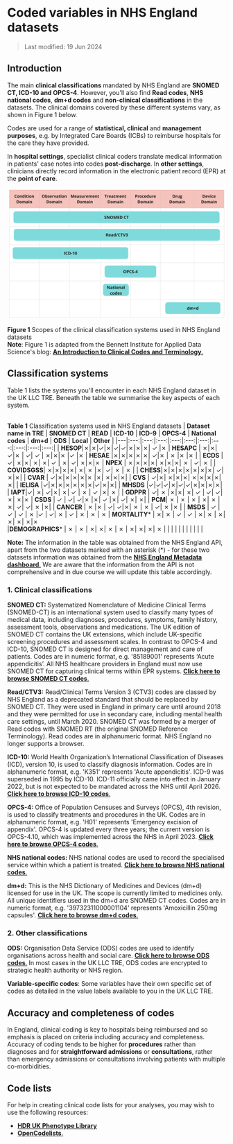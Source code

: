 # Coded variables in  NHS England datasets
>Last modified: 19 Jun 2024
## Introduction
The main **clinical classifications** mandated by NHS England are **SNOMED CT, ICD-10 and OPCS-4**. However, you'll also find **Read codes**, **NHS national codes**, **dm+d codes** and **non-clinical classifications** in the datasets. The clinical domains covered by these different systems vary, as shown in Figure 1 below.  

Codes are used for a range of **statistical, clinical** and **management purposes**, e.g. by Integrated Care Boards (ICBs) to reimburse hospitals for the care they have provided.  

In **hospital settings**, specialist clinical coders translate medical information in patients' case notes into codes **post-discharge**. In **other settings**, clinicians directly record information in the electronic patient record (EPR) at the **point of care**.  

<img src= "../../../images/Coding_Figure1_domains.jpg" width="600">


**Figure 1** Scopes of the clinical classification systems used in NHS England datasets  
**Note**: Figure 1 is adapted from the Bennett Institute for Applied Data Science's blog: [**An Introduction to Clinical Codes and Terminology**.](https://www.bennett.ox.ac.uk/blog/2023/06/an-introduction-to-clinical-codes-and-terminology-systems/)
## Classification systems

Table 1 lists the systems you'll encounter in each NHS England dataset in the UK LLC TRE. Beneath the table we summarise the key aspects of each system.  

  \
**Table 1** Classification systems used in NHS England datasets
| **Dataset name in TRE** | **SNOMED CT** | **READ** | **ICD-10** | **ICD-9** | **OPCS-4** | **National codes** | **dm+d** | **ODS** | **Local** | **Other** |
|---|:---:|:---:|:---:|:---:|:---:|:---:|:---:|:---:|:---:|:---:|
| **HESOP**|&cross;|&cross;|&check;|&cross;|&check;|&check;|&cross;|&cross;|&cross;| &check; |&cross;
| **HESAPC** | &cross;|&cross;| &check;|&cross; | &check;| &check; | &cross;|&cross;|&cross; |&check; |&cross;
| **HESAE** |&cross;|&cross;|&cross;|&cross;|&cross;| &check;|&cross; | &cross; |&cross; |&cross; |
| **ECDS** | &check;| &cross;|&cross;| &cross;| &cross;| &check; | &cross;| &check;| &cross;|&cross;|&cross;
| **NPEX** | &cross;|&cross;|&cross;|&cross;| &cross;|&cross;|&cross;| &cross; | &check;|    &cross;       |
| **COVIDSGSS**| &cross;|&cross;|&cross;|&cross;| &cross;| &cross; |&cross;| &check;| &cross; |   &cross; |
| **CHESS**|&cross;|&cross;|&cross;|&cross;|&cross;|&cross;|&cross;| &check;|&cross;|&cross;|
| **CVAR** | &check;|&cross;|&cross;|&cross;|&cross;|&cross;  |&cross;| &cross;|&cross;|&cross;|
| **CVS** | &check;|&cross;| &cross;|&cross;|&cross;| &cross;|&cross;|&cross;|&cross;|&cross;|
| **IELISA** |&check;|&cross;|&cross;|&cross;|&cross;|&cross;|&cross;|&check;|&cross;|&cross;|
| **MHSDS** |&check;|&check;|&check;|&cross;|&check;|&check;|&cross;|&cross;|&cross;|&cross;|
| **IAPT**|&check;| &cross;| &check;|&cross;| &cross;| &check; | &cross; | &check; |&cross;| &cross; |
| **GDPPR**  | &check;| &cross; |&cross;|&cross;| &cross;| &check; | &check;| &check;|&cross;| &cross;|&cross;
| **CSDS**  | &check; | &check;| &check;|&cross; |&cross;| &check; |&cross;| &check;| &cross;| &cross;|
| **PCM**| &cross; | &cross; | &cross; | &cross;| &cross; |  &cross;| &check;| &check;|  &cross; |&cross;|
| **CANCER** | &cross; |&cross; | &check;| &check;|&cross;| &cross; | &cross; | &check;| &cross; |&cross; |
| **MSDS** | &check; | &check; | &check; | &cross; |&check; | &check;| &cross; | &check; |  &cross; | &cross; | &cross;
| **MORTALITY*** |  &cross;| &cross; | &check; | &check; | &cross;| &cross; | &cross;| &cross;| &cross;| &cross;|&cross;  
|**DEMOGRAPHICS*** |  &cross; | &cross; | &cross;| &cross;| &cross; | &cross; | &cross;| &cross;| &cross;| &cross; |
|  |  |  |  |  |  |  |  |   |

**Note:** The information in the table was obtained from the NHS England API, apart from the two datasets marked with an asterisk (*) - for these two datasets information was obtained from the [**NHS England Metadata dashboard**.](https://digital.nhs.uk/services/data-access-request-service-dars/dars-products-and-services/metadata-dashboard) We are aware that the information from the API is not comprehensive and in due course we will update this table accordingly.  

 ### **1. Clinical classifications**
**SNOMED CT:**  Systematized Nomenclature of Medicine Clinical Terms (SNOMED-CT) is an international system used to classify many types of medical data, including diagnoses, procedures, symptoms, family history, assessment tools, observations and medications. The UK edition of SNOMED CT contains the UK extensions, which include UK-specific screening procedures and assessment scales. In contrast to OPCS-4 and ICD-10, SNOMED CT is designed for direct management and care of patients. Codes are in numeric format, e.g. '85189001' represents ‘Acute appendicitis’. All NHS healthcare providers in England must now use SNOMED CT for capturing clinical terms within EPR systems. [**Click here to browse SNOMED CT codes**.](https://termbrowser.nhs.uk/?)  

**Read/CTV3:** Read/Clinical Terms Version 3 (CTV3) codes are classed by NHS England as a deprecated standard that should be replaced by SNOMED CT. They were used in England in primary care until around 2018 and they were permitted for use in secondary care, including mental health care settings, until March 2020. SNOMED CT was formed by a merger of Read codes with SNOMED RT (the original SNOMED Reference Terminology). Read codes are in alphanumeric format. NHS England no longer supports a browser.   

**ICD-10:** World Health Organization’s International Classification of Diseases (ICD), version 10, is used to classify diagnosis information. Codes are in alphanumeric format, e.g. 'K351' represents 'Acute appendicitis'. ICD-9 was superseded in 1995 by ICD-10. ICD-11 officially came into effect in January 2022, but is not expected to be mandated across the NHS until April 2026. [**Click here to browse ICD-10 codes**.](https://classbrowser.nhs.uk/#/)  

**OPCS-4:** Office of Population Censuses and Surveys (OPCS), 4th revision, is used to classify treatments and procedures in the UK. Codes are in alphanumeric format, e.g. 'H01' represents 'Emergency excision of appendix'. OPCS-4 is updated every three years; the current version is OPCS-4.10, which was implemented across the NHS in April 2023. [**Click here to browse OPCS-4 codes**.](https://classbrowser.nhs.uk/#/)

**NHS national codes:**
NHS national codes are used to record the specialised service within which a patient is treated. [**Click here to browse NHS national codes**.](https://www.datadictionary.nhs.uk/supporting_information/main_specialty_and_treatment_function_codes_table.html)

**dm+d:** This is the NHS Dictionary of Medicines and Devices (dm+d) licensed for use in the UK. The scope is currently limited to medicines only. All unique identifiers used in the dm+d are SNOMED CT codes. Codes are in numeric format, e.g. '39732311000001104' represents 'Amoxicillin 250mg capsules'. [**Click here to browse dm+d codes**.](https://dmd-browser.nhsbsa.nhs.uk/code-lookup)

### **2. Other classifications**


**ODS:** Organisation Data Service (ODS) codes are used to identify organisations across health and social care. [**Click here to browse ODS codes**.](https://odsportal.digital.nhs.uk/Organisation/Search) In most cases in the UK LLC TRE, ODS codes are encrypted to strategic health authority or NHS region.   

**Variable-specific codes**: Some variables have their own specific set of codes as detailed in the value labels available to you in the UK LLC TRE.

## Accuracy and completeness of codes
In England, clinical coding is key to hospitals being reimbursed and so emphasis is placed on criteria including accuracy and completeness. Accuracy of coding tends to be higher for **procedures** rather than diagnoses and for **straightforward admissions** or **consultations**, rather than emergency admissions or consultations involving patients with multiple co-morbidities.


## Code lists
For help in creating clinical code lists for your analyses, you may wish to use the following resources:
* [**HDR UK Phenotype Library**](https://phenotypes.healthdatagateway.org/)
* [**OpenCodelists**.](https://www.opencodelists.org/)
